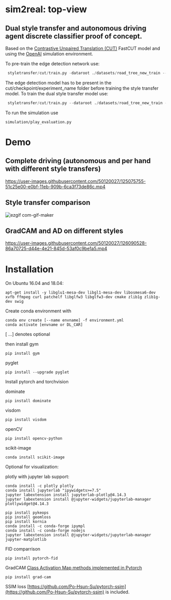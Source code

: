 # sim2real: top-view
## Dual style transfer and autonomous driving agent discrete classifier proof of concept.
Based on the [Contrastive Unpaired Translation (CUT)](https://github.com/taesungp/contrastive-unpaired-translation/tree/1b25f54a2e098cb330e6ee7e4c13510fed44d027) FastCUT model and using the [OpenAI](https://github.com/openai/gym) simulation environment.

To pre-train the edge detection network use:

```python
 styletransfer/cut/train.py -dataroot ./datasets/road_tree_new_train --name new_trees/edge_detection_MSE --batch_size 32 --dataset_mode "conditional" --model "edge"  --n_epochs 150 --display_freq 100 --output_nc 1 --ngf 16  --edge_loss "MSE"
```
The edge detection model has to be present in the cut/checkpoint/experiment_name folder before training the style transfer model.
To train the dual style transfer model use:
```python
 styletransfer/cut/train.py --dataroot ./datasets/road_tree_new_train --name new_trees/styletransfer_MSE_histo_10_edges_10 --CUT_mode FastCUT --batch_size 4 --dataset_mode "conditional" --model "conditional_cut"  --netG "conditional_resnet_9" --netD "conditional" --display_freq 100 --lambda_hist 10 --lambda_edge 10 --edge_loss "MSE" --n_epochs 50
```

To run the simulation use 
```shell
simulation/play_evaluation.py
```

# Demo
## Complete driving (autonomous and per hand with different style transfers)


https://user-images.githubusercontent.com/50120027/125075755-51c25e00-e0bf-11eb-909b-6ca3f73de86c.mp4


## Style transfer comparison
![ezgif com-gif-maker](https://user-images.githubusercontent.com/50120027/125068879-49195a00-e0b6-11eb-9bde-81058f9dc6b0.gif)

## GradCAM and AD on different styles
https://user-images.githubusercontent.com/50120027/126090528-86a70725-d44e-4e21-845d-53af0c9be1a5.mp4



# Installation

On Ubuntu 16.04 and 18.04: 
```shell
apt-get install -y libglu1-mesa-dev libgl1-mesa-dev libosmesa6-dev xvfb ffmpeg curl patchelf libglfw3 libglfw3-dev cmake zlib1g zlib1g-dev swig
```

Create conda environment with

```shell
conda env create [--name envname] -f environment.yml
conda activate [envname or DL_CAR] 
```
[ ...] denotes optional

then install gym 
```shell
pip install gym
```

pyglet

```shell
pip install --upgrade pyglet
```

Install pytorch and torchvision 

dominate
```shell
pip install dominate
```
visdom 
```shell
pip install visdom
```

openCV
```shell
pip install opencv-python
```

scikit-image
```shell
conda install scikit-image
```

Optional for visualization:

plotly with jupyter lab support:
```shell
conda install -c plotly plotly
conda install jupyterlab "ipywidgets>=7.5"
jupyter labextension install jupyterlab-plotly@4.14.3
jupyter labextension install @jupyter-widgets/jupyterlab-manager plotlywidget@4.14.3

```

```shell
pip install pykeops
pip install geomloss
pip install kornia
conda install -c conda-forge ipympl
conda install -c conda-forge nodejs
jupyter labextension install @jupyter-widgets/jupyterlab-manager jupyter-matplotlib
```

FID comparrison
```shell
pip install pytorch-fid
```

GradCAM [Class Activation Map methods implemented in Pytorch](https://github.com/jacobgil/pytorch-grad-cam)

```shell
pip install grad-cam
```
SSIM loss [https://github.com/Po-Hsun-Su/pytorch-ssim](https://github.com/Po-Hsun-Su/pytorch-ssim) is included.
